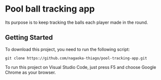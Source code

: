 # Pool ball tracking app

Its purpose is to keep tracking the balls each player made in the round.

## Getting Started

To download this project, you need to run the following script:

`git clone https://github.com/nagaoka-thiago/pool-tracking-app.git`

To run this project on Visual Studio Code, just press F5 and choose Google Chrome as your browser.